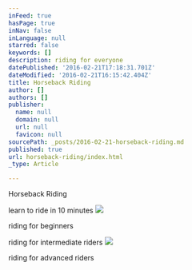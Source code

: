 ```yaml
---
inFeed: true
hasPage: true
inNav: false
inLanguage: null
starred: false
keywords: []
description: riding for everyone
datePublished: '2016-02-21T17:18:31.701Z'
dateModified: '2016-02-21T16:15:42.404Z'
title: Horseback Riding
author: []
authors: []
publisher:
  name: null
  domain: null
  url: null
  favicon: null
sourcePath: _posts/2016-02-21-horseback-riding.md
published: true
url: horseback-riding/index.html
_type: Article

---
```

Horseback Riding

learn to ride in 10 minutes
![](https://the-grid-user-content.s3-us-west-2.amazonaws.com/aa24043a-726e-4301-8110-71845b124f05.jpg)

riding for beginners

riding for intermediate riders
![](https://the-grid-user-content.s3-us-west-2.amazonaws.com/9d85ea81-e635-45aa-870e-7b29b35c87f8.jpg)

riding for advanced riders